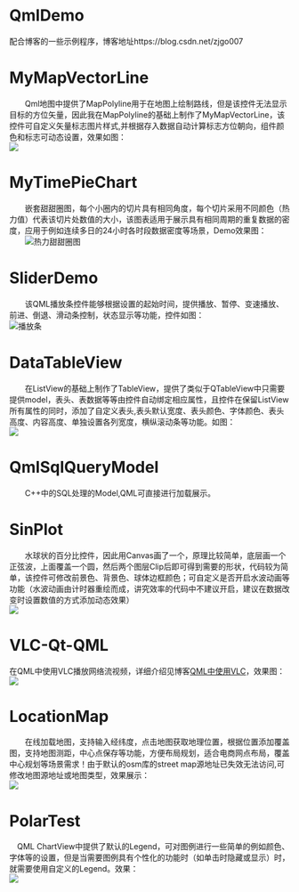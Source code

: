 # QmlDemo
配合博客的一些示例程序，博客地址https://blog.csdn.net/zjgo007

# MyMapVectorLine
 　　Qml地图中提供了MapPolyline用于在地图上绘制路线，但是该控件无法显示目标的方位矢量，因此我在MapPolyline的基础上制作了MyMapVectorLine，该控件可自定义矢量标志图片样式,并根据存入数据自动计算标志方位朝向，组件颜色和标志可动态设置，效果如图：</br>
![](https://img-blog.csdnimg.cn/609682e0c80c40f8b852345bcd2d1690.gif)

# MyTimePieChart
　　嵌套甜甜圈图，每个小圈内的切片具有相同角度，每个切片采用不同颜色（热力值）代表该切片处数值的大小，该图表适用于展示具有相同周期的重复数据的密度，应用于例如连续多日的24小时各时段数据密度等场景，Demo效果图：</br>
　　![热力甜甜圈图](https://img-blog.csdnimg.cn/3ab837a34e1441da88414ff766e1686e.gif#pic_center)
# SliderDemo
　　该QML播放条控件能够根据设置的起始时间，提供播放、暂停、变速播放、前进、倒退、滑动条控制，状态显示等功能，控件如图：</br>
![播放条](https://img-blog.csdnimg.cn/20210613160952733.png)

# DataTableView
　　在ListView的基础上制作了TableView，提供了类似于QTableView中只需要提供model，表头、表数据等等由控件自动绑定相应属性，且控件在保留ListView所有属性的同时，添加了自定义表头,表头默认宽度、表头颜色、字体颜色、表头高度、内容高度、单独设置各列宽度，横纵滚动条等功能。如图：</br>
![](https://img-blog.csdnimg.cn/20210113153402329.png)

# QmlSqlQueryModel
　　C++中的SQL处理的Model,QML可直接进行加载展示。

# SinPlot
　　水球状的百分比控件，因此用Canvas画了一个，原理比较简单，底层画一个正弦波，上面覆盖一个圆，然后两个图层Clip后即可得到需要的形状，代码较为简单，该控件可修改前景色、背景色、球体边框颜色；可自定义是否开启水波动画等功能（水波动画由计时器重绘而成，讲究效率的代码中不建议开启，建议在数据改变时设置数值的方式添加动态效果）</br>
![](https://img-blog.csdnimg.cn/20200803170601827.gif)

# VLC-Qt-QML
在QML中使用VLC播放网络流视频，详细介绍见博客[QML中使用VLC](https://blog.csdn.net/zjgo007/article/details/107534075?spm=1001.2014.3001.5501)，效果图：</br>
![](https://img-blog.csdnimg.cn/20200723130014344.gif)

# LocationMap
　　在线加载地图，支持输入经纬度，点击地图获取地理位置，根据位置添加覆盖图，支持地图测距，中心点保存等功能，方便布局规划，适合电商网点布局，覆盖中心规划等场景需求！由于默认的osm库的street map源地址已失效无法访问,可修改地图源地址或地图类型，效果展示：</br>
![](https://img-blog.csdnimg.cn/20200706231351292.gif)

# PolarTest
　QML ChartView中提供了默认的Legend，可对图例进行一些简单的例如颜色、字体等的设置，但是当需要图例具有个性化的功能时（如单击时隐藏或显示）时，就需要使用自定义的Legend。效果：</br>
![](https://img-blog.csdnimg.cn/20200404131934916.gif)